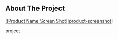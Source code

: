 <!-- ABOUT THE PROJECT -->
## About The Project

[![Product Name Screen Shot][product-screenshot]](https://example.com)

 project